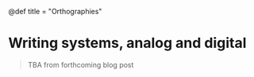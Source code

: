 @def title = "Orthographies"

# Writing systems, analog and digital

> TBA from forthcoming blog post
